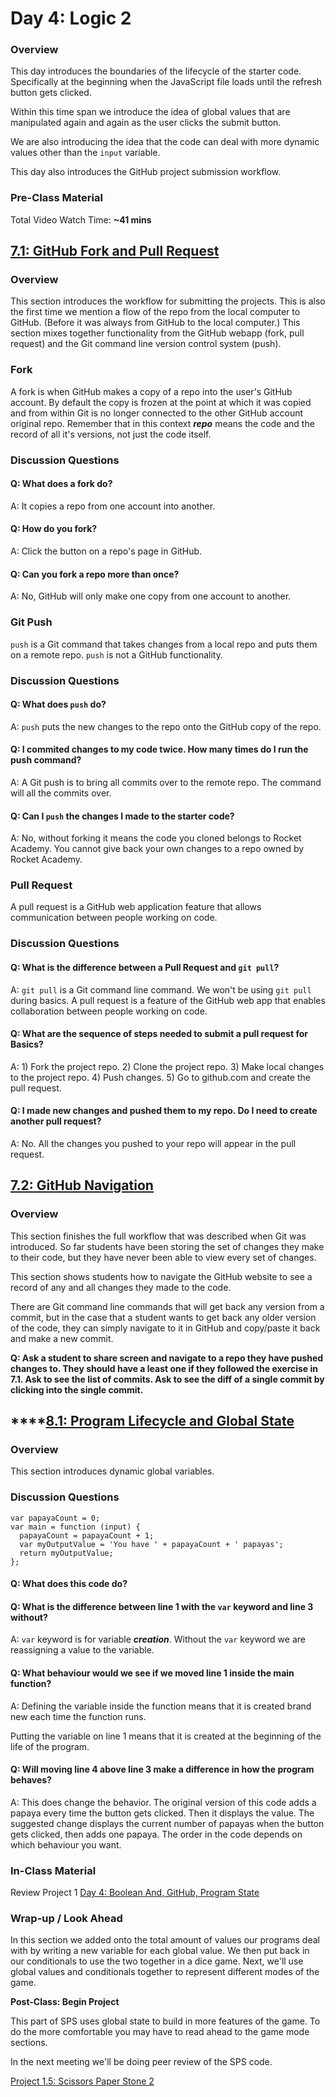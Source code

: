 # Day 4: Logic 2

### Overview

This day introduces the boundaries of the lifecycle of the starter code. Specifically at the beginning when the JavaScript file loads until the refresh button gets clicked.

Within this time span we introduce the idea of global values that are manipulated again and again as the user clicks the submit button.

We are also introducing the idea that the code can deal with more dynamic values other than the `input` variable.

This day also introduces the GitHub project submission workflow.

### Pre-Class Material

Total Video Watch Time: **~41 mins**

## [7.1: GitHub Fork and Pull Request](../../7-github/7.1-github-fork-and-pull-request.md)

### Overview

This section introduces the workflow for submitting the projects. This is also the first time we mention a flow of the repo from the local computer to GitHub. \(Before it was always from GitHub to the local computer.\) This section mixes together functionality from the GitHub webapp \(fork, pull request\) and the Git command line version control system \(push\).

### Fork

A fork is when GitHub makes a copy of a repo into the user's GitHub account. By default the copy is frozen at the point at which it was copied and from within Git is no longer connected to the other GitHub account  original repo. Remember that in this context _**repo**_ means the code and the record of all it's versions, not just the code itself.

### Discussion Questions

#### Q: What does a fork do?

A: It copies a repo from one account into another.

#### Q: How do you fork?

A: Click the button on a repo's page in GitHub.

#### Q: Can you fork a repo more than once?

A: No, GitHub will only make one copy from one account to another.

### Git Push

`push` is a Git command that takes changes from a local repo and puts them on a remote repo. `push` is not a GitHub functionality.

### Discussion Questions

#### Q: What does `push` do?

A: `push` puts the new changes to the repo onto the GitHub copy of the repo.

#### Q: I commited changes to my code twice. How many times do I run the push command?

A: A Git push is to bring all commits over to the remote repo. The command will all the commits over.

#### Q: Can I `push` the changes I made to the starter code?

A: No, without forking it means the code you cloned belongs to Rocket Academy. You cannot give back your own changes to a repo owned by Rocket Academy.

### Pull Request

A pull request is a GitHub web application feature that allows communication between people working on code.

### Discussion Questions

#### Q: What is the difference between a Pull Request and `git pull`?

A: `git pull` is a Git command line command. We won't be using `git pull` during basics. A pull request is a feature of the GitHub web app that enables collaboration between people working on code. 

#### Q: What are the sequence of steps needed to submit a pull request for Basics?

A: 1\) Fork the project repo. 2\) Clone the project repo. 3\) Make local changes to the project repo. 4\) Push changes. 5\) Go to github.com and create the pull request.

#### Q: I made new changes and pushed them to my repo. Do I need to create another pull request?

A: No. All the changes you pushed to your repo will appear in the pull request.

## [7.2: GitHub Navigation](../../7-github/7.2-github-repo-browsing.md)

### Overview

This section finishes the full workflow that was described when Git was introduced. So far students have been storing the set of changes they make to their code, but they have never been able to view every set of changes.

This section shows students how to navigate the GitHub website to  see a record of any and all changes they made to the code.

There are Git command line commands that will get back any version from a commit, but in the case that a student wants to get back any older version of the code, they can simply navigate to it in GitHub and copy/paste it back and make a new commit.

**Q: Ask a student to share screen and navigate to a repo they have pushed changes to. They should have a least one if they followed the exercise in 7.1. Ask to see the list of commits. Ask to see the diff of a single commit by clicking into the single commit.** 

## \*\*\*\*[8.1: Program Lifecycle and Global State](../../8-managing-state-and-input-validation/8.1-program-lifecycle-and-state.md)

### Overview

This section introduces dynamic global variables.

### Discussion Questions

```text
var papayaCount = 0;
var main = function (input) {
  papayaCount = papayaCount + 1;
  var myOutputValue = 'You have ' + papayaCount + ' papayas';
  return myOutputValue;
};
```

#### Q: What does this code do?

#### Q: What is the difference between line 1 with the `var` keyword and line 3 without?

A: `var` keyword is for variable _**creation**_. Without the `var` keyword we are reassigning a value to the variable.

#### Q: What behaviour would we see if we moved line 1 inside the main function?

A: Defining the variable inside the function means that it is created brand new each time the function runs.

Putting the variable on line 1 means that it is created at the beginning of the life of the program.

#### Q: Will moving line 4 above line 3 make a difference in how the program behaves?

A: This does change the behavior. The original version of this code adds a papaya every time the button gets clicked. Then it displays the value. The suggested change displays the current number of papayas when the button gets clicked, then adds one papaya. The order in the code depends on which behaviour you want.

### In-Class Material

Review Project 1 [Day 4: Boolean And, GitHub, Program State](../../class-exercises/day-4-boolean-and-program-state.md)

### **Wrap-up / Look Ahead**

In this section we added onto the total amount of values our programs deal with by writing a new variable for each global value. We then put back in our conditionals to use the two together in a dice game. Next, we'll use global values and conditionals together to represent different modes of the game.

**Post-Class: Begin Project**

This part of SPS uses global state to build in more features of the game. To do the more comfortable you may have to read ahead to the game mode sections.

In the next meeting we'll be doing peer review of the SPS code.

[Project 1.5: Scissors Paper Stone 2](../../projects/project-1-scissors-paper-stone/project-1-scissors-paper-stone-part-2.md)

